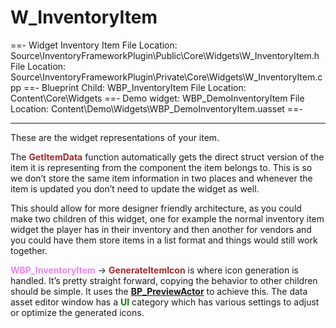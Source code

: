 # W_InventoryItem
==- Widget Inventory Item
File Location: Source\InventoryFrameworkPlugin\Public\Core\Widgets\W_InventoryItem.h
File Location: Source\InventoryFrameworkPlugin\Private\Core\Widgets\W_InventoryItem.cpp
==- Blueprint Child: WBP_InventoryItem
File Location: Content\Core\Widgets
==- Demo widget: WBP_DemoInventoryItem
File Location: Content\Demo\Widgets\WBP_DemoInventoryItem.uasset
==-

---

These are the widget representations of your item.

The <span style="color:brown">**GetItemData**</span> function automatically gets the direct struct version of the item it is representing from the component the item belongs to. This is so we don’t store the same item information in two places and whenever the item is updated you don’t need to update the widget as well.

This should allow for more designer friendly architecture, as you could make two children of this widget, one for example the normal inventory item widget the player has in their inventory and then another for vendors and you could have them store items in a list format and things would still work together.

<span style="color:violet">**WBP_InventoryItem**</span> -> <span style="color:brown">**GenerateItemIcon**</span> is where icon generation is handled. It’s pretty straight forward, copying the behavior to other children should be simple. It uses the [**BP_PreviewActor**](https://inventoryframework.github.io/classes-and-settings/bp_previewactor/) to achieve this.
The data asset editor window has a <span style="color:green">**UI**</span> category which has various settings to adjust or optimize the generated icons.
